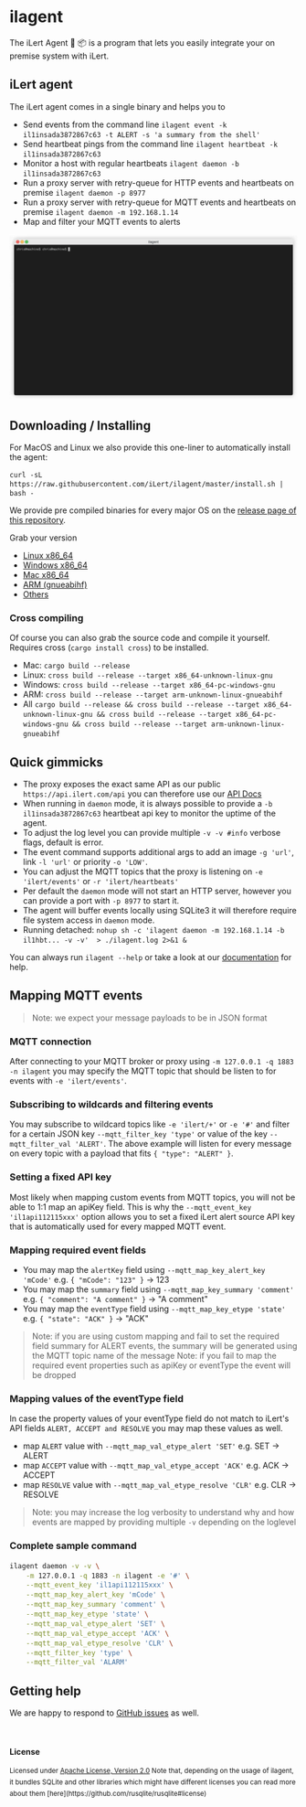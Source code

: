 # ilagent

The iLert Agent 🦀 📦 is a program that lets you easily integrate your on premise system with iLert.

## iLert agent

The iLert agent comes in a single binary and helps you to

* Send events from the command line `ilagent event -k il1insada3872867c63 -t ALERT -s 'a summary from the shell'`
* Send heartbeat pings from the command line `ilagent heartbeat -k il1insada3872867c63`
* Monitor a host with regular heartbeats `ilagent daemon -b il1insada3872867c63`
* Run a proxy server with retry-queue for HTTP events and heartbeats on premise `ilagent daemon -p 8977`
* Run a proxy server with retry-queue for MQTT events and heartbeats on premise `ilagent daemon -m 192.168.1.14`
* Map and filter your MQTT events to alerts

<p align="center"><img src="/demo.gif?raw=true"/></p>

## Downloading / Installing

For MacOS and Linux we also provide this one-liner to automatically install the agent:

```shell script
curl -sL https://raw.githubusercontent.com/iLert/ilagent/master/install.sh | bash -
```

We provide pre compiled binaries for every major OS on the [release page of this repository](https://github.com/iLert/ilagent/releases).

Grab your version

- [Linux x86_64](https://github.com/iLert/ilagent/releases/download/0.3.0/ilagent_linux)
- [Windows x86_64](https://github.com/iLert/ilagent/releases/download/0.3.0/ilagent.exe)
- [Mac x86_64](https://github.com/iLert/ilagent/releases/download/0.3.0/ilagent_mac)
- [ARM (gnueabihf)](https://github.com/iLert/ilagent/releases/download/0.3.0/ilagent_arm)
- [Others][issues]

### Cross compiling

Of course you can also grab the source code and compile it yourself.
Requires cross (`cargo install cross`) to be installed.

- Mac: `cargo build --release`
- Linux: `cross build --release --target x86_64-unknown-linux-gnu`
- Windows: `cross build --release --target x86_64-pc-windows-gnu`
- ARM: `cross build --release --target arm-unknown-linux-gnueabihf`
- All `cargo build --release && cross build --release --target x86_64-unknown-linux-gnu && cross build --release --target x86_64-pc-windows-gnu && cross build --release --target arm-unknown-linux-gnueabihf`

## Quick gimmicks

- The proxy exposes the exact same API as our public `https://api.ilert.com/api` you can therefore use our [API Docs](https://api.ilert.com/api-docs/#tag/Events)
- When running in `daemon` mode, it is always possible to provide a `-b il1insada3872867c63` heartbeat api key
to monitor the uptime of the agent.
- To adjust the log level you can provide multiple `-v -v #info` verbose flags, default is error.
- The event command supports additional args to add an image `-g 'url'`, link `-l 'url'` or priority `-o 'LOW'`.
- You can adjust the MQTT topics that the proxy is listening on `-e 'ilert/events'` or `-r 'ilert/heartbeats'`
- Per default the `daemon` mode will not start an HTTP server, however you can provide a port with `-p 8977` to start it.
- The agent will buffer events locally using SQLite3 it will therefore require file system access in `daemon` mode.
- Running detached: `nohup sh -c 'ilagent daemon -m 192.168.1.14 -b il1hbt... -v -v'  > ./ilagent.log 2>&1 &`

You can always run `ilagent --help` or take a look at our [documentation](https://docs.ilert.com/ilagent) for help.

## Mapping MQTT events

> Note: we expect your message payloads to be in JSON format

### MQTT connection

After connecting to your MQTT broker or proxy using `-m 127.0.0.1 -q 1883 -n ilagent`
you may specify the MQTT topic that should be listen to for events with `-e 'ilert/events'`.

### Subscribing to wildcards and filtering events

You may subscribe to wildcard topics like `-e 'ilert/+'` or `-e '#'` and filter
for a certain JSON key `--mqtt_filter_key 'type'` or value of the key `--mqtt_filter_val 'ALERT'`.
The above example will listen for every message on every topic with a payload that fits `{ "type": "ALERT" }`.

### Setting a fixed API key

Most likely when mapping custom events from MQTT topics, you will not be able to 1:1 map an apiKey field.
This is why the `--mqtt_event_key 'il1api112115xxx'` option allows you to set a fixed iLert alert source API key
that is automatically used for every mapped MQTT event.

### Mapping required event fields

- You may map the `alertKey` field using `--mqtt_map_key_alert_key 'mCode'` e.g. `{ "mCode": "123" }` -> 123
- You may map the `summary` field using `--mqtt_map_key_summary 'comment'` e.g. `{ "comment": "A comment" }` -> "A comment"
- You may map the `eventType` field using `--mqtt_map_key_etype 'state'` e.g. `{ "state": "ACK" }` -> "ACK"

> Note: if you are using custom mapping and fail to set the required field summary for ALERT events, the summary will be generated using the MQTT topic name of the message
> Note: if you fail to map the required event properties such as apiKey or eventType the event will be dropped

### Mapping values of the eventType field

In case the property values of your eventType field do not match to iLert's API fields `ALERT, ACCEPT and RESOLVE` you may map these values as well.

- map `ALERT` value with `--mqtt_map_val_etype_alert 'SET'` e.g. SET -> ALERT
- map `ACCEPT` value with `--mqtt_map_val_etype_accept 'ACK'` e.g. ACK -> ACCEPT
- map `RESOLVE` value with `--mqtt_map_val_etype_resolve 'CLR'` e.g. CLR -> RESOLVE

> Note: you may increase the log verbosity to understand why and how events are mapped by providing multiple `-v` depending on the loglevel

### Complete sample command

```sh
ilagent daemon -v -v \
    -m 127.0.0.1 -q 1883 -n ilagent -e '#' \
    --mqtt_event_key 'il1api112115xxx' \
    --mqtt_map_key_alert_key 'mCode' \
    --mqtt_map_key_summary 'comment' \
    --mqtt_map_key_etype 'state' \
    --mqtt_map_val_etype_alert 'SET' \
    --mqtt_map_val_etype_accept 'ACK' \
    --mqtt_map_val_etype_resolve 'CLR' \
    --mqtt_filter_key 'type' \
    --mqtt_filter_val 'ALARM'
```

## Getting help

We are happy to respond to [GitHub issues][issues] as well.

<br>

#### License

<sup>
Licensed under <a href="LICENSE">Apache License, Version 2.0</a>
Note that, depending on the usage of ilagent, it bundles SQLite and other libraries which might have different licenses
you can read more about them [here](https://github.com/rusqlite/rusqlite#license)
</sup>

[issues]: https://github.com/iLert/ilagent/issues/new
